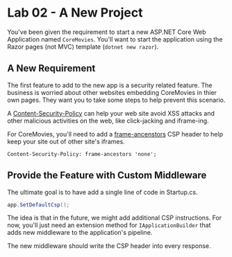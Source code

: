 # Lab 02 - A New Project

You've been given the requirement to start a new ASP.NET Core Web Application named `CoreMovies`. You'll want to start the application using the Razor pages (not MVC) template (`dotnet new razor`).

## A New Requirement

The first feature to add to the new app is a security related feature. The business is worried about other websites embedding CoreMovies in thier own pages. They want you to take some steps to help prevent this scenario.

A [Content-Security-Policy](https://developer.mozilla.org/en-US/docs/Web/HTTP/Headers/Content-Security-Policy) can help your web site avoid XSS attacks and other malicious activities on the web, like click-jacking and iframe-ing.

For CoreMovies, you'll need to add a [frame-ancenstors](https://developer.mozilla.org/en-US/docs/Web/HTTP/Headers/Content-Security-Policy/frame-ancestors) CSP header to help keep your site out of other site's iframes.

```text
Content-Security-Policy: frame-ancestors 'none';
```

## Provide the Feature with Custom Middleware

The ultimate goal is to have add a single line of code in Startup.cs. 

```csharp
app.SetDefaultCsp();
```

The idea is that in the future, we might add additional CSP instructions. For now, you'll just need an extension method for `IApplicationBuilder` that adds new middleware to the application's pipeline.

The new middleware should write the CSP header into every response.